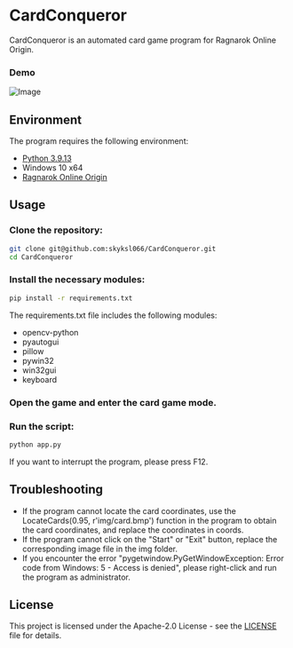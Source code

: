 # CardConqueror
CardConqueror is an automated card game program for Ragnarok Online Origin.

### Demo
![Image](https://github.com/skyksl066/CardConqueror/raw/main/img/sample.gif?raw=true)

## Environment
The program requires the following environment:
- [Python 3.9.13](https://www.python.org/ftp/python/3.9.13/python-3.9.13-amd64.exe)
- Windows 10 x64
- [Ragnarok Online Origin]()

## Usage
### Clone the repository:
```bash
git clone git@github.com:skyksl066/CardConqueror.git
cd CardConqueror
```
### Install the necessary modules:
```bash
pip install -r requirements.txt
```
The requirements.txt file includes the following modules:
- opencv-python
- pyautogui
- pillow
- pywin32
- win32gui
- keyboard

### Open the game and enter the card game mode.
### Run the script:
```bash
python app.py
```

If you want to interrupt the program, please press F12.

## Troubleshooting
- If the program cannot locate the card coordinates, use the LocateCards(0.95, r'img/card.bmp') function in the program to obtain the card coordinates, and replace the coordinates in coords.
- If the program cannot click on the "Start" or "Exit" button, replace the corresponding image file in the img folder.
- If you encounter the error "pygetwindow.PyGetWindowException: Error code from Windows: 5 - Access is denied", please right-click and run the program as administrator.

## License
This project is licensed under the Apache-2.0 License - see the [LICENSE](https://github.com/skyksl066/CardConqueror/blob/main/LICENSE) file for details.
